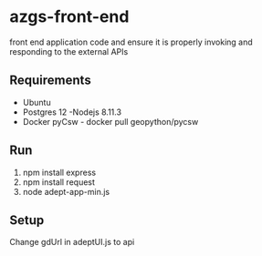 # azgs-front-end
front end application code and ensure it is properly invoking and responding to the external APIs


## Requirements

* Ubuntu
* Postgres 12 -Nodejs 8.11.3
* Docker pyCsw - docker pull geopython/pycsw

## Run
1. npm install express
2. npm install request
3. node adept-app-min.js

## Setup 
Change gdUrl in adeptUI.js to api 

